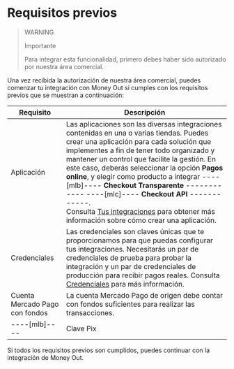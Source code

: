 # Requisitos previos

> WARNING
>
> Importante
>
> Para integrar esta funcionalidad, primero debes haber sido autorizado por nuestra área comercial.

Una vez recibida la autorización de nuestra área comercial, puedes comenzar tu integración con Money Out si cumples con los requisitos previos que se muestran a continuación:

| Requisito | Descripción |
|---|---|
| Aplicación | Las aplicaciones son las diversas integraciones contenidas en una o varias tiendas. Puedes crear una aplicación para cada solución que implementes a fin de tener todo organizado y mantener un control que facilite la gestión. En este caso, deberás seleccionar la opción **Pagos online**, y elegir como producto a integrar ----[mlb]---- **Checkout Transparente** ------------ ----[mlc]---- **Checkout API** ------------. <br>Consulta [Tus integraciones](/developers/es/docs/money-out/additional-content/your-integrations/introduction) para obtener más información sobre cómo crear una aplicación. |
| Credenciales | Las credenciales son claves únicas que te proporcionamos para que puedas configurar tus integraciones. Necesitarás un par de credenciales de prueba para probar la integración y un par de credenciales de producción para recibir pagos reales. Consulta [Credenciales](/developers/es/docs/money-out/additional-content/your-integrations/credentials) para más información. |
| Cuenta Mercado Pago con fondos | La cuenta Mercado Pago de origen debe contar con fondos suficientes para realizar las transacciones. |
----[mlb]---- | Clave Pix | Para integrar Money Out, necesitas registrar las claves Pix. Si aún no hiciste, haz clic [aquí](https://www.youtube.com/watch?v=60tApKYVnkA) para obtener más información sobre cómo registrarlas. | ------------

Si todos los requisitos previos son cumplidos, puedes continuar con la integración de Money Out.

